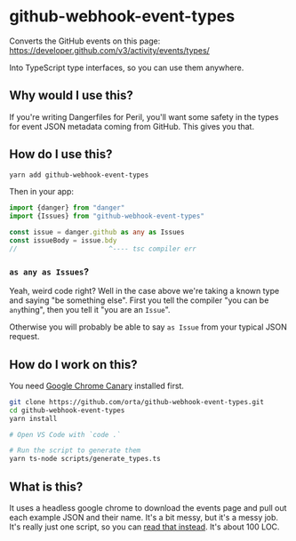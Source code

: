 # github-webhook-event-types

Converts the GitHub events on this page: https://developer.github.com/v3/activity/events/types/

Into TypeScript type interfaces, so you can use them anywhere.

## Why would I use this?

If you're writing Dangerfiles for Peril, you'll want some safety in the types for event JSON metadata
coming from GitHub. This gives you that.

## How do I use this?

```sh
yarn add github-webhook-event-types 
```

Then in your app:

```ts
import {danger} from "danger"
import {Issues} from "github-webhook-event-types"

const issue = danger.github as any as Issues
const issueBody = issue.bdy
//                       ^---- tsc compiler err 
```

### `as any as Issues`?

Yeah, weird code right? Well in the case above we're taking a known type and saying "be something else". First you tell
the compiler "you can be `any`thing", then you tell it "you are an `Issue`". 

Otherwise you will probably be able to say `as Issue` from your typical JSON request.

## How do I work on this?

You need [Google Chrome Canary](https://github.com/LucianoGanga/simple-headless-chrome#1-install-google-chrome-headless) installed first.

```sh
git clone https://github.com/orta/github-webhook-event-types.git
cd github-webhook-event-types
yarn install

# Open VS Code with `code .`

# Run the script to generate them
yarn ts-node scripts/generate_types.ts
```

## What is this?

It uses a headless google chrome to download the events page and pull out each example JSON and 
their name. It's a bit messy, but it's a messy job. It's really just one script, so you can 
[read that instead](scripts/generate_types.ts). It's about 100 LOC.
